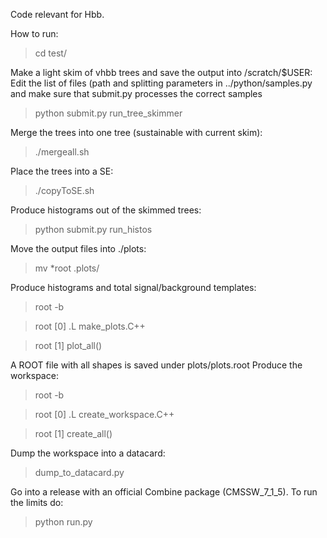 Code relevant for Hbb.

How to run:

> cd test/

Make a light skim of vhbb trees and save the output into /scratch/$USER:
Edit the list of files (path and splitting parameters in ../python/samples.py
and make sure that submit.py processes the correct samples 

> python submit.py run_tree_skimmer

Merge the trees into one tree (sustainable with current skim):

> ./mergeall.sh

Place the trees into a SE:

> ./copyToSE.sh

Produce histograms out of the skimmed trees:

> python submit.py run_histos

Move the output files into ./plots:

> mv *root .plots/

Produce histograms and total signal/background templates:

> root -b

> root [0] .L make_plots.C++

> root [1] plot_all()

A ROOT file with all shapes is saved under plots/plots.root
Produce the workspace:

> root -b

> root [0] .L create_workspace.C++

> root [1] create_all()

Dump the workspace into a datacard:

> dump_to_datacard.py

Go into a release with an official Combine package (CMSSW_7_1_5).
To run the limits do:

> python run.py